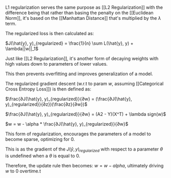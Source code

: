 L1 regularization serves the same purpose as [[L2 Regularization]] with the difference being that rather than basing the penalty on the [[Euclidean Norm]], it's based on the [[Manhattan Distance]] that's multiplied by the $\lambda$ term.

The regularized loss is then calculated as:

$J(\hat{y}, y)_{regularized} = \frac{1}{n} \sum L(\hat{y}, y) + \lambda||w||_1$

Just like [[L2 Regularization]], it's another form of decaying weights with high values down to parameters of lower values. 

This then prevents overfitting and improves generalization of a model.

The regularized gradient descent (w.r.t to param $w$, assuming [[Categorical Cross Entropy Loss]]) is then defined as:

$\frac{∂J(\hat{y}, y)_{regularized}}{∂w} = (\frac{∂J(\hat{y}, y)_{regularized}}{∂z})(\frac{∂z}{∂w})$

$\frac{∂J(\hat{y}, y)_{regularized}}{∂w} = (A2 - Y)(X^T) + \lambda sign(w)$

$w = w - \alpha * \frac{∂J(\hat{y}, y)_{regularized}}{∂w}$

This form of regularization, encourages the parameters of a model to become sparse, optimizing for 0. 

This is as the gradient of the $J(\hat{y}, y)_{regularized}$ with respect to a parameter $\theta$ is undefined when a $\theta$ is equal to $0$.

Therefore, the update rule then becomes: $w = w - alpha$, ultimately driving $w$ to $0$ overtime.t